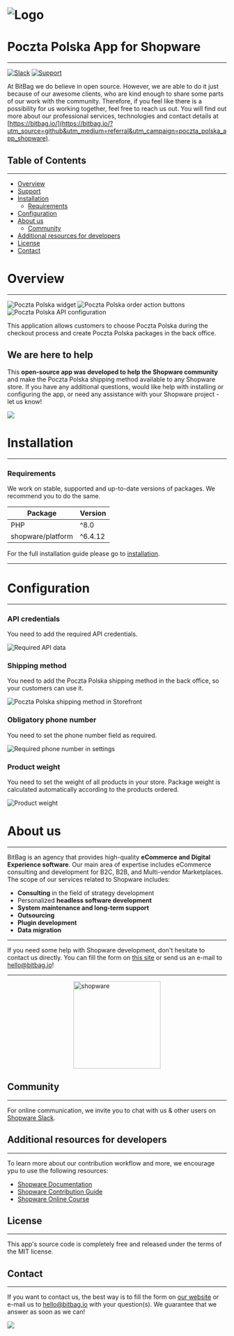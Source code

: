 # ![Logo](doc/images/bitbag-shopware-poczta-polska-app.png)
# Poczta Polska App for Shopware

---

[![Slack](https://img.shields.io/badge/community%20chat-slack-FF1493.svg)](http://slack.shopware.com) [![Support](https://img.shields.io/badge/support-contact%20author-blue])](https://bitbag.io/contact-us/?utm_source=github&utm_medium=referral&utm_campaign=poczta_polska_app_shopware)

At BitBag we do believe in open source. However, we are able to do it just because of our awesome clients, who are kind enough to share some parts of our work with the community. Therefore, if you feel like there is a possibility for us working together, feel free to reach us out. You will find out more about our professional services, technologies and contact details at [https://bitbag.io/](https://bitbag.io/?utm_source=github&utm_medium=referral&utm_campaign=poczta_polska_app_shopware).

## Table of Contents

***

* [Overview](#overview)
* [Support](#we-are-here-to-help)
* [Installation](#installation)
    * [Requirements](#requirements)
* [Configuration](#configuration)
* [About us](#about-us)
    * [Community](#community)
* [Additional resources for developers](#additional-resources-for-developers)
* [License](#license)
* [Contact](#contact)

# Overview

----

![Poczta Polska widget](./doc/images/bitbag-shopware-poczta-polska-shipping-method-widget-storefront.png)
![Poczta Polska order action buttons](./doc/images/bitbag-shopware-poczta-polska-action-buttons.png)
![Poczta Polska API configuration](./doc/images/bitbag-shopware-poczta-polska-app-api-configuration.png)

This application allows customers to choose Poczta Polska during the checkout process and create Poczta Polska packages in the back office.

## We are here to help
This **open-source app was developed to help the Shopware community** and make the Poczta Polska shipping method available to any Shopware store. If you have any additional questions, would like help with installing or configuring the app, or need any assistance with your Shopware project - let us know!

[![](https://bitbag.io/wp-content/uploads/2020/10/button-contact.png)](https://bitbag.io/contact-us/?utm_source=github&utm_medium=referral&utm_campaign=poczta_polska_app_shopware)


# Installation

----

### Requirements

We work on stable, supported and up-to-date versions of packages. We recommend you to do the same.

| Package                | Version |
|------------------------|---------|
| PHP                    | ^8.0    |
| shopware/platform      | ^6.4.12 |

For the full installation guide please go to [installation](doc/installation.md).

--- 

# Configuration

---

### API credentials
You need to add the required API credentials.

![Required API data](./doc/images/bitbag-shopware-poczta-polska-app-api-configuration.png)

### Shipping method
You need to add the Poczta Polska shipping method in the back office, so your customers can use it.

![Poczta Polska shipping method in Storefront](./doc/images/bitbag-shopware-poczta-polska-shipping-method.png)

### Obligatory phone number
You need to set the phone number field as required.

![Required phone number in settings](./doc/images/bitbag-shopware-poczta-polska-required-phone-number.png)

### Product weight
You need to set the weight of all products in your store. Package weight is calculated automatically according to the products ordered.

![Product weight](./doc/images/bitbag-shopware-poczta-polska-product-weight.png)

# About us

---

BitBag is an agency that provides high-quality **eCommerce and Digital Experience software**. Our main area of expertise includes eCommerce consulting and development for B2C, B2B, and Multi-vendor Marketplaces.
The scope of our services related to Shopware includes:
- **Consulting** in the field of strategy development
- Personalized **headless software development**
- **System maintenance and long-term support**
- **Outsourcing**
- **Plugin development**
- **Data migration**

---

If you need some help with Shopware development, don't hesitate to contact us directly. You can fill the form on [this site](https://bitbag.io/contact-us/?utm_source=github&utm_medium=referral&utm_campaign=poczta_polska_app_shopware) or send us an e-mail to hello@bitbag.io!

---

<img src="doc/images/shopware_business_partner.svg" height="200" style="display: block; margin: 0 auto" alt="shopware"/>

## Community

---

For online communication, we invite you to chat with us & other users on [Shopware Slack](https://slack.shopware.com/).


## Additional resources for developers

---

To learn more about our contribution workflow and more, we encourage ypu to use the following resources:
* [Shopware Documentation](https://docs.shopware.com/en)
* [Shopware Contribution Guide](https://developer.shopware.com/docs/guides/installation/overview)
* [Shopware Online Course](https://academy.shopware.com/collections?category=developer-sw6)

## License

---

This app's source code is completely free and released under the terms of the MIT license.

## Contact

---

If you want to contact us, the best way is to fill the form on [our website](https://bitbag.io/contact-us/?utm_source=github&utm_medium=referral&utm_campaign=poczta_polska_app_shopware) or e-mail us to hello@bitbag.io with your question(s). We guarantee that we answer as soon as we can!

[![](https://bitbag.io/wp-content/uploads/2021/08/badges-bitbag.png)](https://bitbag.io/contact-us/?utm_source=github&utm_medium=referral&utm_campaign=poczta_polska_app_shopware)
